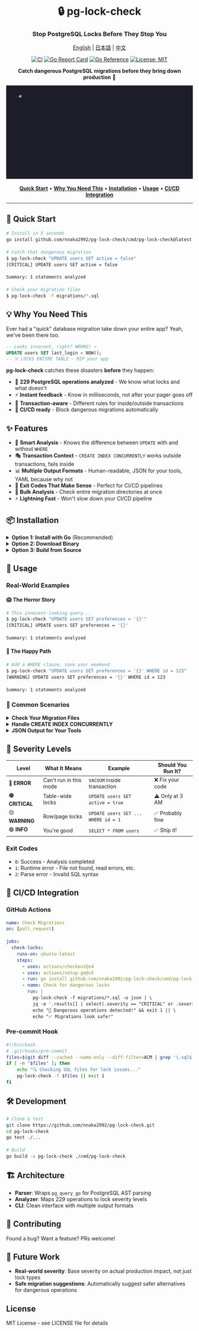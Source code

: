 <div align="center">

# 🔒 pg-lock-check

### Stop PostgreSQL Locks Before They Stop You

[English](README.md) | [日本語](README.ja.md) | [中文](README.zh.md)

[![CI](https://github.com/nnaka2992/pg-lock-check/actions/workflows/ci.yml/badge.svg)](https://github.com/nnaka2992/pg-lock-check/actions/workflows/ci.yml)
[![Go Report Card](https://goreportcard.com/badge/github.com/nnaka2992/pg-lock-check)](https://goreportcard.com/report/github.com/nnaka2992/pg-lock-check)
[![Go Reference](https://pkg.go.dev/badge/github.com/nnaka2992/pg-lock-check.svg)](https://pkg.go.dev/github.com/nnaka2992/pg-lock-check)
[![License: MIT](https://img.shields.io/badge/License-MIT-yellow.svg)](https://opensource.org/licenses/MIT)

**Catch dangerous PostgreSQL migrations before they bring down production** 🚨

![pg-lock-check demo](docs/assets/demo.gif)

[**Quick Start**](#-quick-start) • [**Why You Need This**](#-why-you-need-this) • [**Installation**](#-installation) • [**Usage**](#-usage) • [**CI/CD Integration**](#-cicd-integration)

</div>

---

## 🚀 Quick Start

```bash
# Install in 5 seconds
go install github.com/nnaka2992/pg-lock-check/cmd/pg-lock-check@latest

# Catch that dangerous migration
$ pg-lock-check "UPDATE users SET active = false"
[CRITICAL] UPDATE users SET active = false

Summary: 1 statements analyzed

# Check your migration files
$ pg-lock-check -f migrations/*.sql
```

## 💡 Why You Need This

Ever had a "quick" database migration take down your entire app? Yeah, we've been there too.

```sql
-- Looks innocent, right? WRONG! 💀
UPDATE users SET last_login = NOW();
-- ☠️ LOCKS ENTIRE TABLE - RIP your app
```

**pg-lock-check** catches these disasters **before** they happen:

- 🎯 **229 PostgreSQL operations analyzed** - We know what locks and what doesn't
- ⚡ **Instant feedback** - Know in milliseconds, not after your pager goes off
- 🔄 **Transaction-aware** - Different rules for inside/outside transactions
- 🚦 **CI/CD ready** - Block dangerous migrations automatically

## ✨ Features

- 🧠 **Smart Analysis** - Knows the difference between `UPDATE` with and without `WHERE`
- 🎭 **Transaction Context** - `CREATE INDEX CONCURRENTLY` works outside transactions, fails inside
- 📊 **Multiple Output Formats** - Human-readable, JSON for your tools, YAML because why not
- 🚪 **Exit Codes That Make Sense** - Perfect for CI/CD pipelines
- 📁 **Bulk Analysis** - Check entire migration directories at once
- ⚡ **Lightning Fast** - Won't slow down your CI/CD pipeline

## 📦 Installation

<details>
<summary><b>Option 1: Install with Go</b> (Recommended)</summary>

```bash
go install github.com/nnaka2992/pg-lock-check/cmd/pg-lock-check@latest
```
</details>

<details>
<summary><b>Option 2: Download Binary</b></summary>

Grab the latest from the [releases page](https://github.com/nnaka2992/pg-lock-check/releases).

</details>

<details>
<summary><b>Option 3: Build from Source</b></summary>

```bash
git clone https://github.com/nnaka2992/pg-lock-check.git
cd pg-lock-check
go build -o pg-lock-check ./cmd/pg-lock-check
```
</details>

## 🎯 Usage

### Real-World Examples

#### 😱 The Horror Story
```bash
# This innocent-looking query...
$ pg-lock-check "UPDATE users SET preferences = '{}'"
[CRITICAL] UPDATE users SET preferences = '{}'

Summary: 1 statements analyzed
```

#### 🎉 The Happy Path
```bash
# Add a WHERE clause, save your weekend
$ pg-lock-check "UPDATE users SET preferences = '{}' WHERE id = 123"
[WARNING] UPDATE users SET preferences = '{}' WHERE id = 123

Summary: 1 statements analyzed
```

### 🔧 Common Scenarios

<details>
<summary><b>Check Your Migration Files</b></summary>

```bash
# Single file
pg-lock-check -f migrations/20240114_add_index.sql

# All migrations at once
pg-lock-check -f migrations/*.sql

# From your CI/CD pipeline
pg-lock-check -f migrations/*.sql || exit 1
```
</details>

<details>
<summary><b>Handle CREATE INDEX CONCURRENTLY</b></summary>

```bash
# ❌ Inside a transaction - FAILS
$ pg-lock-check "CREATE INDEX CONCURRENTLY idx_users_email ON users(email)"
[ERROR] CREATE INDEX CONCURRENTLY idx_users_email ON users(email)

Summary: 1 statements analyzed

# ✅ Outside a transaction - WORKS
$ pg-lock-check --no-transaction "CREATE INDEX CONCURRENTLY idx_users_email ON users(email)"
[WARNING] CREATE INDEX CONCURRENTLY idx_users_email ON users(email)

Summary: 1 statements analyzed
```
</details>

<details>
<summary><b>JSON Output for Your Tools</b></summary>

```bash
pg-lock-check -o json "TRUNCATE users" | jq '.severity'
# "CRITICAL"

# Use in scripts
SEVERITY=$(pg-lock-check -o json "$SQL" | jq -r '.results[0].severity')
if [ "$SEVERITY" = "CRITICAL" ]; then
  echo "🚨 DANGER! Don't run this in production!"
  exit 1
fi
```
</details>

## 🚦 Severity Levels

| Level | What It Means | Example | Should You Run It? |
|-------|--------------|---------|-------------------|
| 🔴 **ERROR** | Can't run in this mode | `VACUUM` inside transaction | ❌ Fix your code |
| 🟠 **CRITICAL** | Table-wide locks | `UPDATE users SET active = true` | ⚠️ Only at 3 AM |
| 🟡 **WARNING** | Row/page locks | `UPDATE users SET ... WHERE id = 1` | ✅ Probably fine |
| 🟢 **INFO** | You're good | `SELECT * FROM users` | ✅ Ship it! |

### Exit Codes

- `0`: Success - Analysis completed
- `1`: Runtime error - File not found, read errors, etc.
- `2`: Parse error - Invalid SQL syntax

## 🚀 CI/CD Integration

### GitHub Actions
```yaml
name: Check Migrations
on: [pull_request]

jobs:
  check-locks:
    runs-on: ubuntu-latest
    steps:
      - uses: actions/checkout@v4
      - uses: actions/setup-go@v5
      - run: go install github.com/nnaka2992/pg-lock-check/cmd/pg-lock-check@latest
      - name: Check for dangerous locks
        run: |
          pg-lock-check -f migrations/*.sql -o json | \
          jq -e '.results[] | select(.severity == "CRITICAL" or .severity == "ERROR")' && \
          echo "🚨 Dangerous operations detected!" && exit 1 || \
          echo "✅ Migrations look safe!"
```

### Pre-commit Hook
```bash
#!/bin/bash
# .git/hooks/pre-commit
files=$(git diff --cached --name-only --diff-filter=ACM | grep '\.sql$')
if [ -n "$files" ]; then
    echo "🔍 Checking SQL files for lock issues..."
    pg-lock-check -f $files || exit 1
fi
```

## 🛠️ Development

```bash
# Clone & test
git clone https://github.com/nnaka2992/pg-lock-check.git
cd pg-lock-check
go test ./...

# Build
go build -o pg-lock-check ./cmd/pg-lock-check
```

## 🏗️ Architecture

- **Parser**: Wraps `pg_query_go` for PostgreSQL AST parsing
- **Analyzer**: Maps 229 operations to lock severity levels  
- **CLI**: Clean interface with multiple output formats

## 🤝 Contributing

Found a bug? Want a feature? PRs welcome!

## 🔮 Future Work

- **Real-world severity**: Base severity on actual production impact, not just lock types
- **Safe migration suggestions**: Automatically suggest safer alternatives for dangerous operations

## License

MIT License - see LICENSE file for details